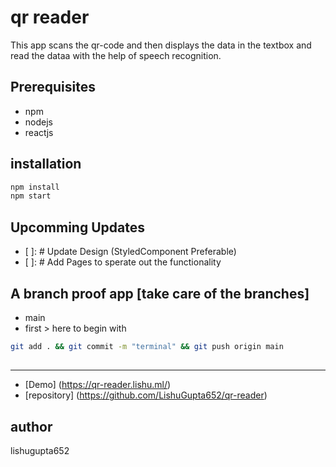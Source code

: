 # qr reader

This app scans the qr-code and then displays the data in the textbox and read the dataa with the help of speech recognition.

## Prerequisites

- npm
- nodejs
- reactjs

## installation

```bash
npm install
npm start
```

## Upcomming Updates

- [ ]: # Update Design (StyledComponent Preferable)
- [ ]: # Add Pages to sperate out the functionality

## A branch proof app [take care of the branches]

- main
- first > here to begin with

```bash
git add . && git commit -m "terminal" && git push origin main
```

##

---

- [Demo] (https://qr-reader.lishu.ml/)
- [repository] (https://github.com/LishuGupta652/qr-reader)

## author

lishugupta652
